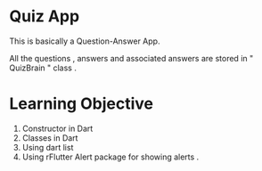 # Quiz App
This is basically a Question-Answer App.

All the questions , answers and associated answers are stored in " QuizBrain " class .

# Learning Objective
1. Constructor in Dart
2. Classes in Dart
3. Using dart list
4. Using rFlutter Alert package for showing alerts .
